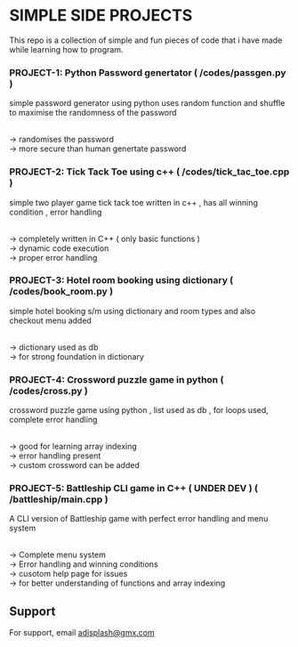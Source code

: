 
<h1> SIMPLE SIDE PROJECTS </h1>
This repo is a collection of simple and fun pieces of code that i have made while learning how to program.

<h3>PROJECT-1: Python Password genertator ( /codes/passgen.py )</h3>
simple password generator using python uses random function and shuffle to maximise the randomness of the password <br><br>

-> randomises the password <br>
-> more secure than human genertate password

<h3>PROJECT-2: Tick Tack Toe using c++ ( /codes/tick_tac_toe.cpp )</h3>
simple two player game tick tack toe written in c++ , has all winning condition , error handling <br><br>

-> completely written in C++ ( only basic functions ) <br>
-> dynamic code execution  <br>
-> proper error handling

<h3>PROJECT-3: Hotel room booking using dictionary ( /codes/book_room.py )</h3>
simple hotel booking s/m using dictionary and room types and also checkout menu added <br><br>

-> dictionary used as db  <br>
-> for strong foundation in dictionary 

<h3>PROJECT-4: Crossword puzzle game in python  ( /codes/cross.py )</h3>
crossword puzzle game using python , list used as db , for loops used, complete error handling  <br><br>

-> good for learning array indexing <br>
-> error handling present <br>
-> custom crossword can be added

<h3>PROJECT-5: Battleship CLI game in C++ ( UNDER DEV ) ( /battleship/main.cpp )</h3>
A CLI version of Battleship game with perfect error handling and menu system   <br><br>

-> Complete menu system  <br>
-> Error handling and winning conditions <br>
-> cusotom help page for issues  <br>
-> for better understanding of functions and array indexing 

## Support

For support, email adisplash@gmx.com 

